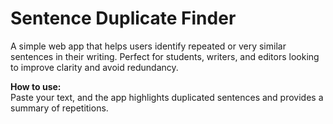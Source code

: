 # Sentence Duplicate Finder

A simple web app that helps users identify repeated or very similar sentences in their writing. Perfect for students, writers, and editors looking to improve clarity and avoid redundancy.

**How to use:**  
Paste your text, and the app highlights duplicated sentences and provides a summary of repetitions.
